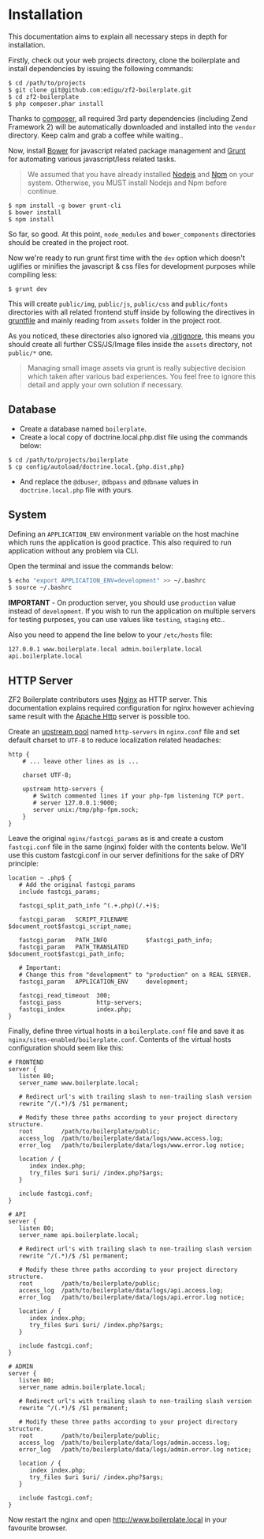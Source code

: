 # Installation
This documentation aims to explain all necessary steps in depth for installation.

Firstly, check out your web projects directory, clone the boilerplate and install dependencies by issuing the following commands:

```
$ cd /path/to/projects
$ git clone git@github.com:edigu/zf2-boilerplate.git
$ cd zf2-boilerplate
$ php composer.phar install
```

Thanks to [composer](https://getcomposer.org/), all required 3rd party dependencies (including Zend Framework 2) will be automatically downloaded and installed into the `vendor` directory. Keep calm and grab a coffee while waiting..
 
Now, install [Bower](https://github.com/bower/bower) for javascript related package management and [Grunt](http://gruntjs.com/) for automating various javascript/less related tasks.

> We assumed that you have already installed [Nodejs](https://nodejs.org/) and [Npm](https://docs.npmjs.com/) on your system. Otherwise, you MUST install Nodejs and Npm before continue.

```
$ npm install -g bower grunt-cli
$ bower install
$ npm install
```

So far, so good. At this point, `node_modules` and `bower_components` directories should be created in the project root.

Now we're ready to run grunt first time with the `dev` option which doesn't uglifies or minifies the javascript & css files for development purposes while compiling less:

```
$ grunt dev
```

This will create `public/img`, `public/js`, `public/css` and `public/fonts` directories with all related frontend stuff inside by following the directives in [gruntfile](/gruntfile.js) and mainly reading from `assets` folder in the project root.

As you noticed, these directories also ignored via [.gitignore](/.gitignore), this means you should create all further CSS/JS/Image files inside the `assets`  directory, not `public/*` one.

> Managing small image assets via grunt is really subjective decision which taken after various bad experiences. You feel free to ignore this detail and apply your own solution if necessary.

## Database
 - Create a database named `boilerplate`.
 - Create a local copy of doctrine.local.php.dist file using the commands below:

```
$ cd /path/to/projects/boilerplate
$ cp config/autoload/doctrine.local.{php.dist,php}
```

 - And replace the `@dbuser`, `@dbpass` and `@dbname` values in `doctrine.local.php` file with yours.
 
## System
Defining an `APPLICATION_ENV` environment variable on the host machine which runs the application is good practice. This also required to run application without any problem via CLI.

Open the terminal and issue the commands below:

```sh
$ echo "export APPLICATION_ENV=development" >> ~/.bashrc
$ source ~/.bashrc
```

**IMPORTANT** - On production server, you should use `production` value instead of `development`. If you wish to run the application on multiple servers for testing purposes, you can use values like `testing`, `staging` etc..

Also you need to append the line below to your `/etc/hosts` file:

```
127.0.0.1 www.boilerplate.local admin.boilerplate.local api.boilerplate.local
```

## HTTP Server
ZF2 Boilerplate contributors uses [Nginx](http://nginx.org/en/) as HTTP server. This documentation explains required configuration for nginx however achieving same result with the [Apache Http](https://httpd.apache.org/) server is possible too.

Create an [upstream pool](http://nginx.org/en/docs/http/ngx_http_upstream_module.html) named `http-servers` in `nginx.conf` file and set default charset to `UTF-8` to reduce localization related headaches:
 
```
http {
    # ... leave other lines as is ...

    charset UTF-8;

    upstream http-servers {
       # Switch commented lines if your php-fpm listening TCP port.
       # server 127.0.0.1:9000;
       server unix:/tmp/php-fpm.sock;
    }
}
```

Leave the original `nginx/fastcgi_params` as is and create a custom `fastcgi.conf` file in the same (nginx) folder with the contents below. We'll use this custom fastcgi.conf in our server definitions for the sake of DRY principle:

 ```
location ~ .php$ {
    # Add the original fastcgi_params
    include fastcgi_params;

    fastcgi_split_path_info ^(.+.php)(/.+)$;

    fastcgi_param   SCRIPT_FILENAME     $document_root$fastcgi_script_name;

    fastcgi_param   PATH_INFO           $fastcgi_path_info;
    fastcgi_param   PATH_TRANSLATED     $document_root$fastcgi_path_info;

    # Important:
    # Change this from "development" to "production" on a REAL SERVER.
    fastcgi_param   APPLICATION_ENV     development;
 
    fastcgi_read_timeout  300;
    fastcgi_pass          http-servers;
    fastcgi_index         index.php;
}
```

Finally, define three virtual hosts in a `boilerplate.conf` file and save it as `nginx/sites-enabled/boilerplate.conf`. Contents of the virtual hosts configuration should seem like this:

```
# FRONTEND
server {
   listen 80;
   server_name www.boilerplate.local;

   # Redirect url's with trailing slash to non-trailing slash version
   rewrite ^/(.*)/$ /$1 permanent;

   # Modify these three paths according to your project directory structure.
   root        /path/to/boilerplate/public;
   access_log  /path/to/boilerplate/data/logs/www.access.log;
   error_log   /path/to/boilerplate/data/logs/www.error.log notice;

   location / {
      index index.php;
      try_files $uri $uri/ /index.php?$args;
   }
 
   include fastcgi.conf;
}

# API
server {
   listen 80;
   server_name api.boilerplate.local;

   # Redirect url's with trailing slash to non-trailing slash version
   rewrite ^/(.*)/$ /$1 permanent;

   # Modify these three paths according to your project directory structure.
   root        /path/to/boilerplate/public;
   access_log  /path/to/boilerplate/data/logs/api.access.log;
   error_log   /path/to/boilerplate/data/logs/api.error.log notice;

   location / {
      index index.php;
      try_files $uri $uri/ /index.php?$args;
   }
 
   include fastcgi.conf;
}

# ADMIN
server {
   listen 80;
   server_name admin.boilerplate.local;

   # Redirect url's with trailing slash to non-trailing slash version
   rewrite ^/(.*)/$ /$1 permanent;

   # Modify these three paths according to your project directory structure.
   root        /path/to/boilerplate/public;
   access_log  /path/to/boilerplate/data/logs/admin.access.log;
   error_log   /path/to/boilerplate/data/logs/admin.error.log notice;

   location / {
      index index.php;
      try_files $uri $uri/ /index.php?$args;
   }
 
   include fastcgi.conf;
}
```

Now restart the nginx and open http://www.boilerplate.local in your favourite browser.